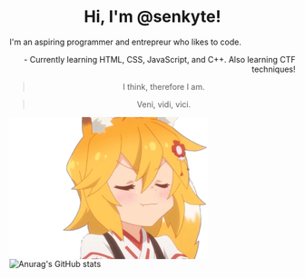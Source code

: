 
<h1 align="center"> 
 Hi, I'm @senkyte!
</h1>
<div> 
 <p align="left">
  I'm an aspiring programmer and entrepreur who likes to code. 
 </p>
 <p align="right">  - Currently learning HTML, CSS, JavaScript, and C++. Also learning CTF techniques!
</p>
</div>


<blockquote align="center"> I think, therefore I am. </blockquote>
<blockquote align="center"> Veni, vidi, vici.</blockquote>
<img src="senko.gif" width="350" height="250"/ align="left">

  
   ![Anurag's GitHub stats](https://github-readme-stats.vercel.app/api?username=senkyte&show_icons=true&theme=dracula)
   


